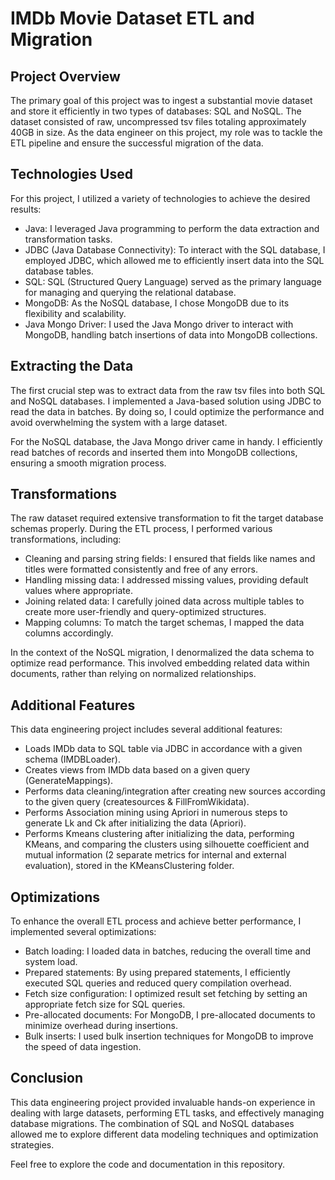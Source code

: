 # IMDb Movie Dataset ETL and Migration

## Project Overview

The primary goal of this project was to ingest a substantial movie dataset and store it efficiently in two types of databases: SQL and NoSQL. The dataset consisted of raw, uncompressed tsv files totaling approximately 40GB in size. As the data engineer on this project, my role was to tackle the ETL pipeline and ensure the successful migration of the data.

## Technologies Used

For this project, I utilized a variety of technologies to achieve the desired results:

- Java: I leveraged Java programming to perform the data extraction and transformation tasks.
- JDBC (Java Database Connectivity): To interact with the SQL database, I employed JDBC, which allowed me to efficiently insert data into the SQL database tables.
- SQL: SQL (Structured Query Language) served as the primary language for managing and querying the relational database.
- MongoDB: As the NoSQL database, I chose MongoDB due to its flexibility and scalability.
- Java Mongo Driver: I used the Java Mongo driver to interact with MongoDB, handling batch insertions of data into MongoDB collections.

## Extracting the Data

The first crucial step was to extract data from the raw tsv files into both SQL and NoSQL databases. I implemented a Java-based solution using JDBC to read the data in batches. By doing so, I could optimize the performance and avoid overwhelming the system with a large dataset.

For the NoSQL database, the Java Mongo driver came in handy. I efficiently read batches of records and inserted them into MongoDB collections, ensuring a smooth migration process.

## Transformations

The raw dataset required extensive transformation to fit the target database schemas properly. During the ETL process, I performed various transformations, including:

- Cleaning and parsing string fields: I ensured that fields like names and titles were formatted consistently and free of any errors.
- Handling missing data: I addressed missing values, providing default values where appropriate.
- Joining related data: I carefully joined data across multiple tables to create more user-friendly and query-optimized structures.
- Mapping columns: To match the target schemas, I mapped the data columns accordingly.

In the context of the NoSQL migration, I denormalized the data schema to optimize read performance. This involved embedding related data within documents, rather than relying on normalized relationships.

## Additional Features

This data engineering project includes several additional features:

- Loads IMDb data to SQL table via JDBC in accordance with a given schema (IMDBLoader).
- Creates views from IMDb data based on a given query (GenerateMappings).
- Performs data cleaning/integration after creating new sources according to the given query (createsources & FillFromWikidata).
- Performs Association mining using Apriori in numerous steps to generate Lk and Ck after initializing the data (Apriori).
- Performs Kmeans clustering after initializing the data, performing KMeans, and comparing the clusters using silhouette coefficient and mutual information (2 separate metrics for internal and external evaluation), stored in the KMeansClustering folder.

## Optimizations

To enhance the overall ETL process and achieve better performance, I implemented several optimizations:

- Batch loading: I loaded data in batches, reducing the overall time and system load.
- Prepared statements: By using prepared statements, I efficiently executed SQL queries and reduced query compilation overhead.
- Fetch size configuration: I optimized result set fetching by setting an appropriate fetch size for SQL queries.
- Pre-allocated documents: For MongoDB, I pre-allocated documents to minimize overhead during insertions.
- Bulk inserts: I used bulk insertion techniques for MongoDB to improve the speed of data ingestion.

## Conclusion

This data engineering project provided invaluable hands-on experience in dealing with large datasets, performing ETL tasks, and effectively managing database migrations. The combination of SQL and NoSQL databases allowed me to explore different data modeling techniques and optimization strategies.

Feel free to explore the code and documentation in this repository.



